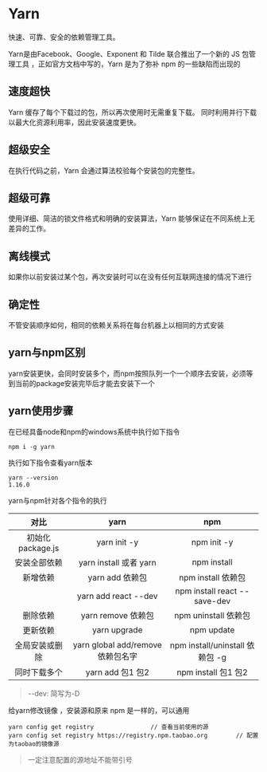 # Yarn

快速、可靠、安全的依赖管理工具。

Yarn是由Facebook、Google、Exponent 和 Tilde 联合推出了一个新的 JS 包管理工具 ，正如官方文档中写的，Yarn 是为了弥补 npm 的一些缺陷而出现的





## 速度超快

Yarn 缓存了每个下载过的包，所以再次使用时无需重复下载。 同时利用并行下载以最大化资源利用率，因此安装速度更快。

## 超级安全

在执行代码之前，Yarn 会通过算法校验每个安装包的完整性。

## 超级可靠

使用详细、简洁的锁文件格式和明确的安装算法，Yarn 能够保证在不同系统上无差异的工作。



## 离线模式

如果你以前安装过某个包，再次安装时可以在没有任何互联网连接的情况下进行



## 确定性

不管安装顺序如何，相同的依赖关系将在每台机器上以相同的方式安装



## yarn与npm区别

yarn安装更快，会同时安装多个，而npm按照队列一个一个顺序去安装，必须等到当前的package安装完毕后才能去安装下一个



## yarn使用步骤

在已经具备node和npm的windows系统中执行如下指令

```
npm i -g yarn
```

执行如下指令查看yarn版本

```
yarn --version
1.16.0
```

yarn与npm针对各个指令的执行

|     **对比**     |             **yarn**              |             **npm**             |
| :--------------: | :-------------------------------: | :-----------------------------: |
| 初始化package.js |           yarn init -y            |           npm init -y           |
|   安装全部依赖   |      yarn install 或者 yarn       |           npm install           |
|     新增依赖     |          yarn add 依赖包          |       npm install 依赖包        |
|                  |       yarn add react --dev        |  npm install react --save-dev   |
|     删除依赖     |        yarn remove 依赖包         |      npm uninstall 依赖包       |
|     更新依赖     |           yarn upgrade            |           npm update            |
|  全局安装或删除  | yarn global add/remove 依赖包名字 | npm install/uninstall 依赖包 -g |
|   同时下载多个   |         yarn add 包1 包2          |      npm install  包1 包2       |

> --dev: 简写为-D



给yarn修改镜像 ，安装源和原来 npm 是一样的，可以通用

```
yarn config get registry				// 查看当前使用的源
yarn config set registry https://registry.npm.taobao.org		// 配置为taobao的镜像源
```

> 一定注意配置的源地址不能带引号

